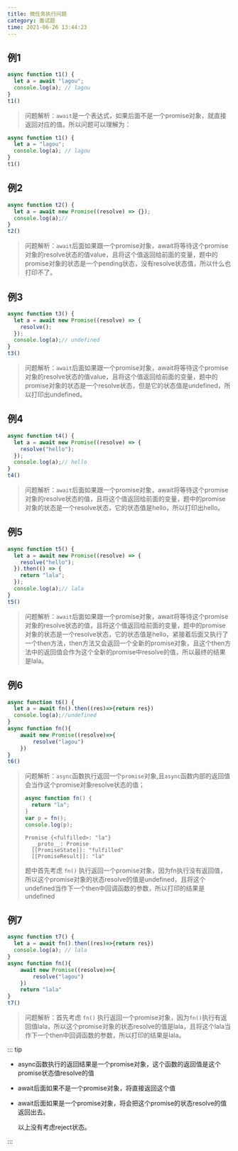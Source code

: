 ```yaml
---
title: 微任务执行问题
category: 面试题
time: 2021-06-26 13:44:23
---
```


## 例1

```javascript
async function t1() {
  let a = await "lagou";
  console.log(a); // lagou
}
t1()
```

> 问题解析：`await`是一个表达式，如果后面不是一个promise对象，就直接返回对应的值。所以问题可以理解为：

```javascript
async function t1() {
  let a = "lagou";
  console.log(a); // lagou
}
t1()
```

## 例2

```javascript
async function t2() {
  let a = await new Promise((resolve) => {});
  console.log(a);//
}
t2()
```

> 问题解析：`await`后面如果跟一个promise对象，await将等待这个promise对象的resolve状态的值value，且将这个值返回给前面的变量，题中的promise对象的状态是一个pending状态，没有resolve状态值，所以什么也打印不了。

## 例3

```javascript
async function t3() {
  let a = await new Promise((resolve) => {
    resolve();
  });
  console.log(a);// undefined
}
t3()
```

> 问题解析：`await`后面如果跟一个promise对象，await将等待这个promise对象的resolve状态的值value，且将这个值返回给前面的变量，题中的promise对象的状态是一个resolve状态，但是它的状态值是undefined，所以打印出undefined。

## 例4

```javascript
async function t4() {
  let a = await new Promise((resolve) => {
    resolve("hello");
  });
  console.log(a);// hello
}
t4()
```

> 问题解析：`await`后面如果跟一个promise对象，await将等待这个promise对象的resolve状态的值，且将这个值返回给前面的变量，题中的promise对象的状态是一个resolve状态，它的状态值是hello，所以打印出hello。

## 例5

```javascript
async function t5() {
  let a = await new Promise((resolve) => {
    resolve("hello");
  }).then(() => {
    return "lala";
  });
  console.log(a);// lala
}
t5()
```

> 问题解析：`await`后面如果跟一个promise对象，await将等待这个promise对象的resolve状态的值，且将这个值返回给前面的变量，题中的promise对象的状态是一个resolve状态，它的状态值是hello，紧接着后面又执行了一个then方法，then方法又会返回一个全新的promise对象，且这个then方法中的返回值会作为这个全新的promise中resolve的值，所以最终的结果是lala。

## 例6

```javascript
async function t6() {
  let a = await fn().then((res)=>{return res})
  console.log(a);//undefined
}
async function fn(){
    await new Promise((resolve)=>{
        resolve("lagou")
    })
}
t6()
```

> 问题解析：`async`函数执行返回一个`promise`对象,且`async`函数内部的返回值会当作这个promise对象resolve状态的值；
>
> ```javascript
> async function fn() {
>   return "la";
> }
> var p = fn();
> console.log(p);
> ```
>
> ```shell
> Promise {<fulfilled>: "la"}
>   __proto__: Promise
>   [[PromiseState]]: "fulfilled"
>   [[PromiseResult]]: "la"
> ```
> 题中首先考虑 `fn()` 执行返回一个promise对象，因为fn执行没有返回值，所以这个promise对象的状态resolve的值是undefined，且将这个undefined当作下一个then中回调函数的参数，所以打印的结果是undefined

## 例7

```javascript
async function t7() {
  let a = await fn().then((res)=>{return res})
  console.log(a); // lala
}
async function fn(){
    await new Promise((resolve)=>{
        resolve("lagou")
    })
    return "lala"
}
t7()
```

> 问题解析：首先考虑 `fn()` 执行返回一个promise对象，因为`fn()`执行有返回值lala，所以这个promise对象的状态resolve的值是lala，且将这个lala当作下一个then中回调函数的参数，所以打印的结果是lala。

::: tip

- async函数执行的返回结果是一个promise对象，这个函数的返回值是这个promise状态值resolve的值

- await后面如果不是一个promise对象，将直接返回这个值

- await后面如果是一个promise对象，将会把这个promise的状态resolve的值返回出去。

  以上没有考虑reject状态。

:::

